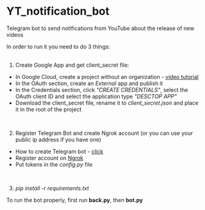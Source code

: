 # YT_notification_bot

Telegram bot to send notifications from YouTube about the release of new videos

In order to run it you need to do 3 things:<br><br>

1. Create Google App and get client_secret file:
<ul>
  <li>In Google Cloud, create a project without an organization - <a href="https://www.youtube.com/watch?v=jd6xq3KfNTY&ab_channel=ROITraining">video tutorial</a></li>
  <li>In the OAuth section, create an <i>External</i> app and publish it</li>
  <li>In the Credentials section, click <i>"CREATE CREDENTIALS"</i>, select the OAuth client ID and select the application type <i>"DESCTOP APP"</i></li>
  <li>Download the client_secret file, rename it to <i>client_secret.json</i> and place it in the root of the project</li>
</ul><br>

2. Register Telegram Bot and create Ngrok account (or you can use your public ip address if you have one)

<ul>
  <li>How to create Telegram bot - <a href="https://flowxo.com/how-to-create-a-bot-for-telegram-short-and-simple-guide-for-beginners/">click</a></li>
  <li>Register account on <a href="https://dashboard.ngrok.com/signup">Ngrok</a></li>
  <li>Put tokens in the <i>config.py</i> file</li>
</ul><br>

3. <i>pip install -r requirements.txt</i>

To run the bot properly, first run <b>back.py</b>, then <b>bot.py</b>
